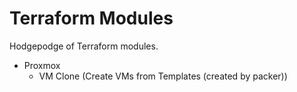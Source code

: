 # Terraform Modules
Hodgepodge of Terraform modules.

* Proxmox
   * VM Clone (Create VMs from Templates (created by packer))

